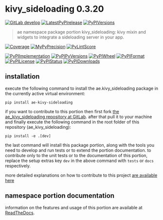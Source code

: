 <!-- THIS FILE IS EXCLUSIVELY MAINTAINED by the project ae.ae V0.3.92 -->
<!-- THIS FILE IS EXCLUSIVELY MAINTAINED by the project aedev.tpl_namespace_root V0.3.13 -->
# kivy_sideloading 0.3.20

[![GitLab develop](https://img.shields.io/gitlab/pipeline/ae-group/ae_kivy_sideloading/develop?logo=python)](
    https://gitlab.com/ae-group/ae_kivy_sideloading)
[![LatestPyPIrelease](
    https://img.shields.io/gitlab/pipeline/ae-group/ae_kivy_sideloading/release0.3.19?logo=python)](
    https://gitlab.com/ae-group/ae_kivy_sideloading/-/tree/release0.3.19)
[![PyPIVersions](https://img.shields.io/pypi/v/ae_kivy_sideloading)](
    https://pypi.org/project/ae-kivy-sideloading/#history)

>ae namespace package portion kivy_sideloading: kivy mixin and widgets to integrate a sideloading server in your app.

[![Coverage](https://ae-group.gitlab.io/ae_kivy_sideloading/coverage.svg)](
    https://ae-group.gitlab.io/ae_kivy_sideloading/coverage/index.html)
[![MyPyPrecision](https://ae-group.gitlab.io/ae_kivy_sideloading/mypy.svg)](
    https://ae-group.gitlab.io/ae_kivy_sideloading/lineprecision.txt)
[![PyLintScore](https://ae-group.gitlab.io/ae_kivy_sideloading/pylint.svg)](
    https://ae-group.gitlab.io/ae_kivy_sideloading/pylint.log)

[![PyPIImplementation](https://img.shields.io/pypi/implementation/ae_kivy_sideloading)](
    https://gitlab.com/ae-group/ae_kivy_sideloading/)
[![PyPIPyVersions](https://img.shields.io/pypi/pyversions/ae_kivy_sideloading)](
    https://gitlab.com/ae-group/ae_kivy_sideloading/)
[![PyPIWheel](https://img.shields.io/pypi/wheel/ae_kivy_sideloading)](
    https://gitlab.com/ae-group/ae_kivy_sideloading/)
[![PyPIFormat](https://img.shields.io/pypi/format/ae_kivy_sideloading)](
    https://pypi.org/project/ae-kivy-sideloading/)
[![PyPILicense](https://img.shields.io/pypi/l/ae_kivy_sideloading)](
    https://gitlab.com/ae-group/ae_kivy_sideloading/-/blob/develop/LICENSE.md)
[![PyPIStatus](https://img.shields.io/pypi/status/ae_kivy_sideloading)](
    https://libraries.io/pypi/ae-kivy-sideloading)
[![PyPIDownloads](https://img.shields.io/pypi/dm/ae_kivy_sideloading)](
    https://pypi.org/project/ae-kivy-sideloading/#files)


## installation


execute the following command to install the
ae.kivy_sideloading package
in the currently active virtual environment:
 
```shell script
pip install ae-kivy-sideloading
```

if you want to contribute to this portion then first fork
[the ae_kivy_sideloading repository at GitLab](
https://gitlab.com/ae-group/ae_kivy_sideloading "ae.kivy_sideloading code repository").
after that pull it to your machine and finally execute the
following command in the root folder of this repository
(ae_kivy_sideloading):

```shell script
pip install -e .[dev]
```

the last command will install this package portion, along with the tools you need
to develop and run tests or to extend the portion documentation. to contribute only to the unit tests or to the
documentation of this portion, replace the setup extras key `dev` in the above command with `tests` or `docs`
respectively.

more detailed explanations on how to contribute to this project
[are available here](
https://gitlab.com/ae-group/ae_kivy_sideloading/-/blob/develop/CONTRIBUTING.rst)


## namespace portion documentation

information on the features and usage of this portion are available at
[ReadTheDocs](
https://ae.readthedocs.io/en/latest/_autosummary/ae.kivy_sideloading.html
"ae_kivy_sideloading documentation").
